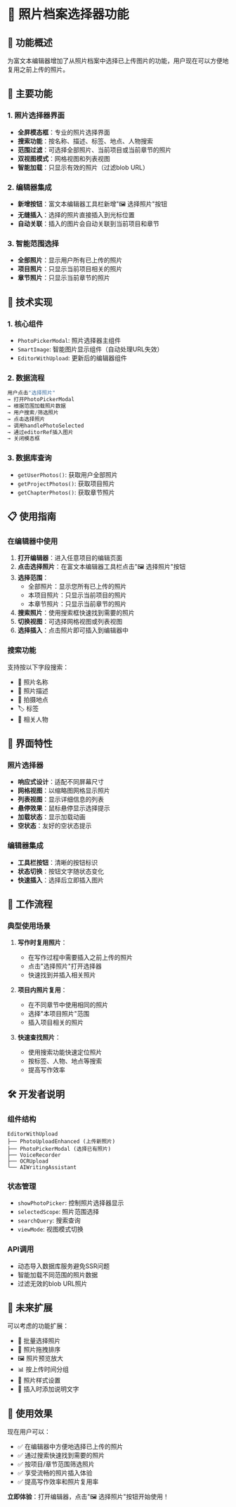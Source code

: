 # 📸 照片档案选择器功能

## 🎯 功能概述

为富文本编辑器增加了从照片档案中选择已上传图片的功能，用户现在可以方便地复用之前上传的照片。

## 🚀 主要功能

### 1. 照片选择器界面
- **全屏模态框**：专业的照片选择界面
- **搜索功能**：按名称、描述、标签、地点、人物搜索
- **范围过滤**：可选择全部照片、当前项目或当前章节的照片
- **双视图模式**：网格视图和列表视图
- **智能加载**：只显示有效的照片（过滤blob URL）

### 2. 编辑器集成
- **新增按钮**：富文本编辑器工具栏新增"🖼️ 选择照片"按钮
- **无缝插入**：选择的照片直接插入到光标位置
- **自动关联**：插入的图片会自动关联到当前项目和章节

### 3. 智能范围选择
- **全部照片**：显示用户所有已上传的照片
- **项目照片**：只显示当前项目相关的照片
- **章节照片**：只显示当前章节的照片

## 🔧 技术实现

### 1. 核心组件
- `PhotoPickerModal`: 照片选择器主组件
- `SmartImage`: 智能图片显示组件（自动处理URL失效）
- `EditorWithUpload`: 更新后的编辑器组件

### 2. 数据流程
```typescript
用户点击"选择照片" 
→ 打开PhotoPickerModal 
→ 根据范围加载照片数据 
→ 用户搜索/筛选照片 
→ 点击选择照片 
→ 调用handlePhotoSelected 
→ 通过editorRef插入图片 
→ 关闭模态框
```

### 3. 数据库查询
- `getUserPhotos()`: 获取用户全部照片
- `getProjectPhotos()`: 获取项目照片
- `getChapterPhotos()`: 获取章节照片

## 📋 使用指南

### 在编辑器中使用
1. **打开编辑器**：进入任意项目的编辑页面
2. **点击选择照片**：在富文本编辑器工具栏点击"🖼️ 选择照片"按钮
3. **选择范围**：
   - 全部照片：显示您所有已上传的照片
   - 本项目照片：只显示当前项目的照片
   - 本章节照片：只显示当前章节的照片
4. **搜索照片**：使用搜索框快速找到需要的照片
5. **切换视图**：可选择网格视图或列表视图
6. **选择插入**：点击照片即可插入到编辑器中

### 搜索功能
支持按以下字段搜索：
- 📝 照片名称
- 📄 照片描述
- 📍 拍摄地点
- 🏷️ 标签
- 👤 相关人物

## 🎨 界面特性

### 照片选择器
- **响应式设计**：适配不同屏幕尺寸
- **网格视图**：以缩略图网格显示照片
- **列表视图**：显示详细信息的列表
- **悬停效果**：鼠标悬停显示选择提示
- **加载状态**：显示加载动画
- **空状态**：友好的空状态提示

### 编辑器集成
- **工具栏按钮**：清晰的按钮标识
- **状态切换**：按钮文字随状态变化
- **快速插入**：选择后立即插入图片

## 🔄 工作流程

### 典型使用场景
1. **写作时复用照片**：
   - 在写作过程中需要插入之前上传的照片
   - 点击"选择照片"打开选择器
   - 快速找到并插入相关照片

2. **项目内照片复用**：
   - 在不同章节中使用相同的照片
   - 选择"本项目照片"范围
   - 插入项目相关的照片

3. **快速查找照片**：
   - 使用搜索功能快速定位照片
   - 按标签、人物、地点等搜索
   - 提高写作效率

## 🛠️ 开发者说明

### 组件结构
```
EditorWithUpload
├── PhotoUploadEnhanced (上传新照片)
├── PhotoPickerModal (选择已有照片)
├── VoiceRecorder
├── OCRUpload
└── AIWritingAssistant
```

### 状态管理
- `showPhotoPicker`: 控制照片选择器显示
- `selectedScope`: 照片范围选择
- `searchQuery`: 搜索查询
- `viewMode`: 视图模式切换

### API调用
- 动态导入数据库服务避免SSR问题
- 智能加载不同范围的照片数据
- 过滤无效的blob URL照片

## 🚀 未来扩展

可以考虑的功能扩展：
- 📱 批量选择照片
- 🔄 照片拖拽排序
- 🖼️ 照片预览放大
- 📊 按上传时间分组
- 🎨 照片样式设置
- 📝 插入时添加说明文字

## 🎉 使用效果

现在用户可以：
- ✅ 在编辑器中方便地选择已上传的照片
- ✅ 通过搜索快速找到需要的照片
- ✅ 按项目/章节范围筛选照片
- ✅ 享受流畅的照片插入体验
- ✅ 提高写作效率和照片复用率

**立即体验**：打开编辑器，点击"🖼️ 选择照片"按钮开始使用！